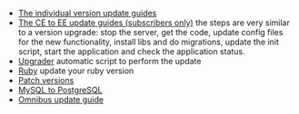 - [The individual version update guides](https://gitlab.com/gitlab-org/gitlab-ce/tree/master/doc/update)
- [The CE to EE update guides (subscribers only)](https://gitlab.com/subscribers/gitlab-ee/tree/master/doc/update) the steps are very similar to a version upgrade: stop the server, get the code, update config files for the new functionality, install libs and do migrations, update the init script, start the application and check the application status.
- [Upgrader](upgrader.md) automatic script to perform the update
- [Ruby](ruby.md) update your ruby version
- [Patch versions](patch_versions.md)
- [MySQL to PostgreSQL](mysql_to_postgresql.md)
- [Omnibus update guide](https://gitlab.com/gitlab-org/omnibus-gitlab/blob/master/doc/update.md)
